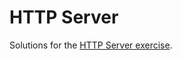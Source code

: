 # HTTP Server

Solutions for the [HTTP Server exercise](https://go-basics.training.acend.ch/docs/standard-library/http-server/).

